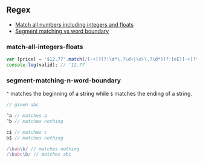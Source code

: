## Regex

* [Match all numbers including integers and floats](#match-all-integers-floats)
* [Segment matching vs word boundary](#segment-matching-n-word-boundary)

### match-all-integers-floats

```js
var [price] = '$12.77'.match(/[-+]?(?:\d*\.?\d+|\d+\.?\d*)(?:[eE][-+]?\d+)?/); // [ '12.77', index: 1, input: '$12.77' ]
console.log(valid); // '12.77'
```

### segment-matching-n-word-boundary
`^` matches the beginning of a string while `$` matches the ending of a string.

```js
// given abc

^a // matches a
^b // matches nothing

c$ // matches c
b$ // matches nothing

/\bab\b/ // matches nothing
/\babc\b/ // matches abc
```

